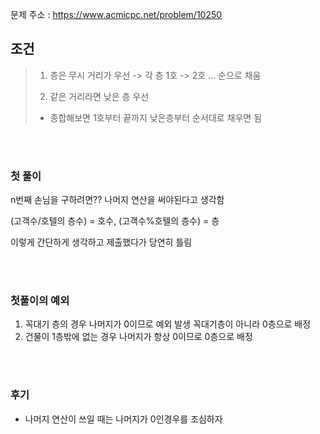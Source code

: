 문제 주소 : https://www.acmicpc.net/problem/10250


##  조건  

> 1) 층은 무시 거리가 우선 -> 각 층 1호 -> 2호 ... 순으로 채움
> 
> 2) 같은 거리라면 낮은 층 우선   
> 
> * 종합해보면 1호부터 끝까지 낮은층부터 순서대로 채우면 됨 

<br/>
<br/>




###  첫 풀이 

n번째 손님을 구하려면??
나머지 연산을 써야된다고 생각함

(고객수/호텔의 층수) = 호수, (고객수%호텔의 층수) =  층 

이렇게 간단하게 생각하고 제출했다가 당연히 틀림 

<br/>
<br/>

###  첫풀이의 예외  
1) 꼭대기 층의 경우 나머지가 0이므로 예외 발생 꼭대기층이 아니라 0층으로 배정
2) 건물이 1층밖에 없는 경우 나머지가 항상 0이므로 0층으로 배정

<br/>
<br/>

### 후기 

* 나머지 연산이 쓰일 때는 나머지가 0인경우를 조심하자 

